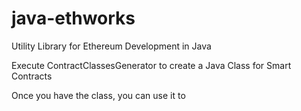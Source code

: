 # java-ethworks
Utility Library for Ethereum Development in Java


Execute ContractClassesGenerator to create a Java Class for Smart Contracts

Once you have the class, you can use it to 